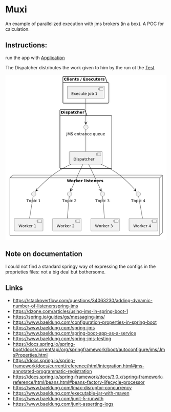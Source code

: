# Muxi

An example of parallelized execution with jms brokers (in a box).
A POC for calculation.

## Instructions:

run the app with [Application](src/main/java/io/endeios/muxi/api/Application.java)

The Dispatcher distributes the work given to him by the run
ot the [Test](./src/test/java/io/endeios/muxi/api/JMSSendTest.java)

![Component diagram](doc/component.png)

## Note on documentation
I could not find a standard springy way of expressing the configs in 
the proprieties files: not a big deal but bothersome.



## Links
- https://stackoverflow.com/questions/34063230/adding-dynamic-number-of-listenersspring-jms
- https://dzone.com/articles/using-jms-in-spring-boot-1
- https://spring.io/guides/gs/messaging-jms/
- https://www.baeldung.com/configuration-properties-in-spring-boot
- https://www.baeldung.com/spring-jms
- https://www.baeldung.com/spring-boot-app-as-a-service
- https://www.baeldung.com/spring-jms-testing
- https://docs.spring.io/spring-boot/docs/current/api/org/springframework/boot/autoconfigure/jms/JmsProperties.html
- https://docs.spring.io/spring-framework/docs/current/reference/html/integration.html#jms-annotated-programmatic-registration
- https://docs.spring.io/spring-framework/docs/3.0.x/spring-framework-reference/html/beans.html#beans-factory-lifecycle-processor
- https://www.baeldung.com/lmax-disruptor-concurrency
- https://www.baeldung.com/executable-jar-with-maven
- https://www.baeldung.com/junit-5-runwith
- https://www.baeldung.com/junit-asserting-logs